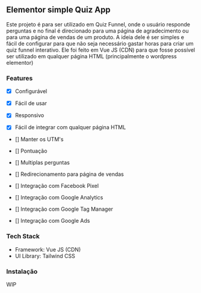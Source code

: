 ## Elementor simple Quiz App

Este projeto é para ser utilizado em Quiz Funnel, onde o usuário responde perguntas e no final é direcionado para uma página de agradecimento ou para uma página de vendas de um produto. A ideia dele é ser simples e fácil de configurar para que não seja necessário gastar horas para criar um quiz funnel interativo. Ele foi feito em Vue JS (CDN) para que fosse possível ser utilizado em qualquer página HTML (principalmente o wordpress elementor)

### Features

- [x] Configurável

- [x] Fácil de usar

- [x] Responsivo

- [x] Fácil de integrar com qualquer página HTML

- [] Manter os UTM's

- [] Pontuação

- [] Multiplas perguntas

- [] Redirecionamento para página de vendas

- [] Integração com Facebook Pixel

- [] Integração com Google Analytics

- [] Integração com Google Tag Manager

- [] Integração com Google Ads

### Tech Stack

- Framework: Vue JS (CDN)
- UI Library: Tailwind CSS

### Instalação

WIP
